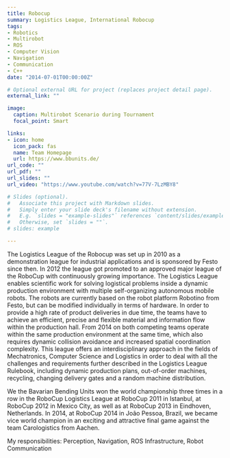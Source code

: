 ```yaml
---
title: Robocup
summary: Logistics League, International Robocup
tags:
- Robotics
- Multirobot
- ROS
- Computer Vision
- Navigation
- Communication
- C++
date: "2014-07-01T00:00:00Z"

# Optional external URL for project (replaces project detail page).
external_link: ""

image:
  caption: Multirobot Scenario during Tournament
  focal_point: Smart

links:
- icon: home
  icon_pack: fas
  name: Team Homepage
  url: https://www.bbunits.de/
url_code: ""
url_pdf: ""
url_slides: ""
url_video: "https://www.youtube.com/watch?v=77V-7LzMBY8"

# Slides (optional).
#   Associate this project with Markdown slides.
#   Simply enter your slide deck's filename without extension.
#   E.g. `slides = "example-slides"` references `content/slides/example-slides.md`.
#   Otherwise, set `slides = ""`.
# slides: example

---
```


The Logistics League of the Robocup was set up in 2010 as a demonstration league for industrial applications and is sponsored by Festo since then. In 2012 the league got promoted to an approved major league of the RoboCup with continuously growing importance. The Logistics League enables scientific work for solving logistical problems inside a dynamic production environment with multiple self-organizing autonomous mobile robots. The robots are currently based on the robot platform Robotino from Festo, but can be modified individually in terms of hardware. In order to provide a high rate of product deliveries in due time, the teams have to achieve an efficient, precise and flexible material and information flow within the production hall. From 2014 on both competing teams operate within the same production environment at the same time, which also requires dynamic collision avoidance and increased spatial coordination complexity. This league offers an interdisciplinary approach in the fields of Mechatronics, Computer Science and Logistics in order to deal with all the challenges and requirements further described in the Logistics League Rulebook, including dynamic production plans, out-of-order machines, recycling, changing delivery gates and a random machine distribution.

We the Bavarian Bending Units won the world championship three times in a row in the RoboCup Logistics League at RoboCup 2011 in Istanbul, at RoboCup 2012 in Mexico City, as well as at RoboCup 2013 in Eindhoven, Netherlands. In 2014, at RoboCup 2014 in João Pessoa, Brazil, we became vice world champion in an exciting and attractive final game against the team Carologistics from Aachen.

My responsibilities: Perception, Navigation, ROS Infrastructure, Robot Communication
